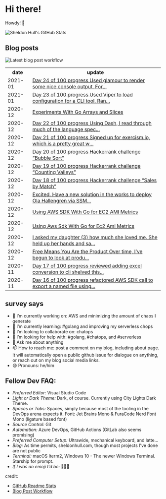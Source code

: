 # Hi there! 

Howdy! 👋 

![Sheldon Hull's GitHub Stats](https://github-readme-stats.vercel.app/api?username=sheldonhull&theme=tokyonight&count_private=true&show_icons=true)

## Blog posts

![Latest blog post workflow](https://github.com/sheldonhull/sheldonhull/workflows/Latest%20blog%20post%20workflow/badge.svg)
<table style="width:100%">
  <tr>
    <th>date</th>
    <th>update</th>
  </tr>
<!-- BLOG-POST-LIST:START -->
<tr><td>2021-01</td><td><a href="https://www.sheldonhull.com/microblog/go-r1-day-24/">Day 24 of 100 progress Used glamour to render some nice console output. For...</a></td></tr>
<tr><td>2021-01</td><td><a href="https://www.sheldonhull.com/microblog/go-r1-day-23/">Day 23 of 100 progress Used Viper to load configuration for a CLI tool. Ran...</a></td></tr>
<tr><td>2020-12</td><td><a href="https://www.sheldonhull.com/blog/experiments-with-go-arrays-and-slices/">Experiments With Go Arrays and Slices</a></td></tr>
<tr><td>2020-12</td><td><a href="https://www.sheldonhull.com/microblog/go-r1-day-22/">Day 22 of 100 progress Using Dash, I read through much of the language spec...</a></td></tr>
<tr><td>2020-12</td><td><a href="https://www.sheldonhull.com/microblog/go-r1-day-21/">Day 21 of 100 progress Signed up for exercism.io, which is a pretty great w...</a></td></tr>
<tr><td>2020-12</td><td><a href="https://www.sheldonhull.com/microblog/go-r1-day-20/">Day 20 of 100 progress Hackerrank challenge &ldquo;Bubble Sort&rdquo;</a></td></tr>
<tr><td>2020-12</td><td><a href="https://www.sheldonhull.com/microblog/go-r1-day-19/">Day 19 of 100 progress Hackerrank challenge &ldquo;Counting Valleys&rdquo;</a></td></tr>
<tr><td>2020-12</td><td><a href="https://www.sheldonhull.com/microblog/go-r1-day-18/">Day 18 of 100 progress Hackerrank challenge &ldquo;Sales by Match&rdquo;</a></td></tr>
<tr><td>2020-12</td><td><a href="https://www.sheldonhull.com/microblog/sql-server-meets-aws-systems-manager/">Excited. Have a new solution in the works to deploy Ola Hallengren via SSM...</a></td></tr>
<tr><td>2020-12</td><td><a href="https://www.sheldonhull.com/blog/using-aws-sdk-with-go-for-ec2-ami-metrics/">Using AWS SDK With Go for EC2 AMI Metrics</a></td></tr>
<tr><td>2020-12</td><td><a href="https://dev.to/sheldonhull/using-aws-sdk-with-go-for-ec2-ami-metrics-49mn">Using Aws Sdk With Go for Ec2 Ami Metrics</a></td></tr>
<tr><td>2020-12</td><td><a href="https://www.sheldonhull.com/microblog/five/">I asked my daughter (3) how much she loved me. She held up her hands and sa...</a></td></tr>
<tr><td>2020-12</td><td><a href="https://www.sheldonhull.com/microblog/leave-me-alone/">Free Means You Are the Product Over time, I&rsquo;ve begun to look at produ...</a></td></tr>
<tr><td>2020-11</td><td><a href="https://www.sheldonhull.com/microblog/go-r1-day-17/">Day 17 of 100 progress reviewed adding excel conversion to cli shelved this...</a></td></tr>
<tr><td>2020-11</td><td><a href="https://www.sheldonhull.com/microblog/go-r1-day-16/">Day 16 of 100 progress refactored AWS SDK call to export a named file using...</a></td></tr>

<!-- BLOG-POST-LIST:END -->
</table>

## survey says 

- 🔭  I’m currently working on: AWS and minimizing the amount of chaos I generate
- 🌱  I’m currently learning: #golang and improving my serverless chops
- 👯  I’m looking to collaborate on: chatops
- 🤔  I’m looking for help with: #golang, #chatops, and #serverless
- 💬  Ask me about anything
- 📫  How to reach me: post a comment on my blog, including about page. It will automatically open a public github issue for dialogue on anything, or reach out on my blog social media links.
- 😄  Pronouns: he/him


## Fellow Dev FAQ:

- _Preferred Editor:_ Visual Studio Code
- _Light or Dark Theme:_ Dark, of course. Currently using City Lights Dark Theme.
- _Spaces or Tabs:_ Spaces, simply because most of the tooling in the DevOps arena expects it. Font: Jet Brains Mono & FuraCode Nerd Font Mono (ligature based font)
- _Source Control:_ Git
- _Automation:_ Azure DevOps, GitHub Actions (GitLab also seems promising)
- _Preferred Computer Setup:_ Ultrawide, mechanical keyboard, and latte...
- _Blog:_ As time permits, sheldonhull.com, though most projects I've done are not public 
- _Terminal:_ macOS Iterm2, Windows 10 - The newer Windows Terminal. Starship for prompt.
- _If I was an emoji I'd be:_ 🌮🌮🌮


credit:
* [GitHub Readme Stats](https://github.com/anuraghazra/github-readme-stats)
* [Blog Post Workflow](https://github.com/gautamkrishnar/blog-post-workflow)
